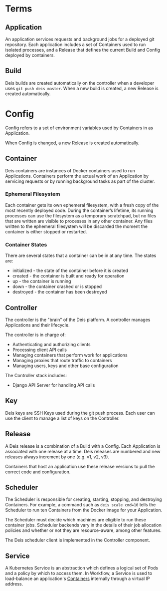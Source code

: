 # Terms


## Application

An application services requests and background jobs for a deployed git repository. Each application includes a set of Containers used to run isolated processes, and a Release that defines the current Build and Config deployed by containers.


## Build

Deis builds are created automatically on the controller when a developer uses `git push deis master`. When a new build is created, a new Release is created automatically.


# Config

Config refers to a set of environment variables used by Containers in as Application.

When Config is changed, a new Release is created automatically.


## Container

Deis containers are instances of Docker containers used to run Applications. Containers perform the actual work of an Application by servicing requests or by running background tasks as part of the cluster.


### Ephemeral Filesystem

Each container gets its own ephemeral filesystem, with a fresh copy of the most recently deployed code. During the container’s lifetime, its running processes can use the filesystem as a temporary scratchpad, but no files that are written are visible to processes in any other container. Any files written to the ephemeral filesystem will be discarded the moment the container is either stopped or restarted.


### Container States

There are several states that a container can be in at any time. The states are:

- initialized - the state of the container before it is created
- created - the container is built and ready for operation
- up - the container is running
- down - the container crashed or is stopped
- destroyed - the container has been destroyed


## Controller

The controller is the "brain" of the Deis platform. A controller manages Applications and their lifecycle.

The controller is in charge of:

- Authenticating and authorizing clients
- Processing client API calls
- Managing containers that perform work for applications
- Managing proxies that route traffic to containers
- Managing users, keys and other base configuration

The Controller stack includes:

- Django API Server for handling API calls


## Key

Deis keys are SSH Keys used during the git push process. Each user can use the client to manage a list of keys on the Controller.


## Release

A Deis release is a combination of a Build with a Config. Each Application is associated with one release at a time. Deis releases are numbered and new releases always increment by one (e.g. v1, v2, v3).

Containers that host an application use these release versions to pull the correct code and configuration.


## Scheduler

The Scheduler is responsible for creating, starting, stopping, and destroying Containers. For example, a command such as `deis scale cmd=10` tells the Scheduler to run ten Containers from the Docker image for your Application.

The Scheduler must decide which machines are eligible to run these container jobs. Scheduler backends vary in the details of their job allocation policies and whether or not they are resource-aware, among other features.

The Deis scheduler client is implemented in the Controller component.


## Service

A Kubernetes Service is an abstraction which defines a logical set of Pods and a policy by which to access them. In Workflow, a Service is used to load-balance an application's [Containers](#containers) internally through a virtual IP address.

